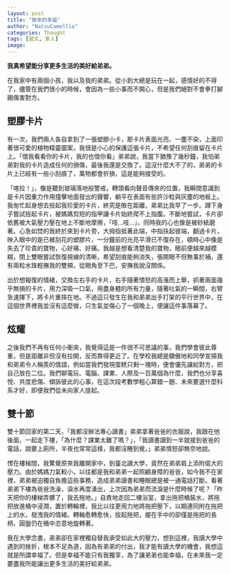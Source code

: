 ```yaml
---
layout: post
title: "換來的幸福"
author: "NatsuCamellia"
categories: Thought
tags: [國文, 家人]
image: 
---
```


**我真希望能分享更多生活的美好給弟弟。**

在我家中有兩個小孩，我以及我的弟弟。從小到大總是玩在一起，感情好的不得了，儘管在我們很小的時候，會因為一些小事而不開心，但是我們絕對不會拳打腳踢傷害對方。

## 塑膠卡片

有一次，我們兩人各自拿到了一張塑膠小卡，那卡片表面光亮、一塵不染，上面印著很可愛的植物精靈圖案，我很是小心的保護這張卡片，不希望任何刮痕留在卡片上。「借我看看你的卡片，我的也借你看」弟弟說，我當下猶豫了幾秒鐘，我怕弟弟對我的卡片造成任何的損傷，最後我還是交換了。這沒什麼大不了的，弟弟的卡片上已經有一些小刮痕了，萬物都會折損，這是能夠接受的。

「喀拉！」，像是聽到玻璃落地般警戒，轉頭看向聲音傳來的位置，我瞬間意識到是卡片因重力作用撞擊地面發出的聲響，躺平在表面有些許沙粒與灰塵的地板上。我匆忙起身想去撿起我珍愛的卡片，終究是敗在距離，弟弟比我早了一步。蹲下身子嘗試撿起卡片，被媽媽剪短的指甲讓卡片始終爬不上指腹。不斷地嘗試，卡片卻依舊被大氣壓力壓在地上不斷地摩擦，「吱…吱…」，同時我的心也像是被砂紙磨著。心急如焚的我終於來到卡片旁，大拇指抵著此端，中指扶起彼端，翻過卡片，映入眼中的是已被刮花的塑膠片，一分鐘前的光亮平滑已不復存在，頓時心中像是失去了珍貴的寶物，心好痛、好痛。我越是想看清楚我的寶物，眼前便越來越模糊，閉上雙眼嘗試恢復視線的清晰，希望刮痕能夠消失，張開眼不但無事於補，還有兩粒水珠輕撫我的雙頰，從眼角至下巴，安撫我說沒關係。

出於想報復的情緒，交換左右手的卡片，右手隨著憤怒的高漲而上舉，抓著兩面幾乎無損的卡片，用力深吸一口氣，用盡身體的所有力量，隨著吐氣的一瞬間，右臂急速揮下，將卡片重摔在地。不過這只發生在我和弟弟出手打架的平行世界中，在這個世界裡我並沒有這麼做，只生氣並傷心了一個晚上，便讓這件事落幕了。

## 炫耀

之後我們不再有任何小衝突，我覺得這是一件很不可思議的事，我們學會彼此尊重，但是距離非但沒有拉開，反而靠得更近了。在學校我總是驕傲地和同學宣揚我和弟弟令人稱羨的情誼，例如當我們發現蛋糕只剩一塊時，便會優先讓給對方，把自己放在二位。我們聊電玩、電腦、課業、人際及一百萬個為什麼，我們也分享喜悅、共度悲傷、傾訴彼此的心事，在這次段考數學粗心算錯一題、未來要選什麼科系才好，即便我們從未向家人提起。

## 雙十節

雙十節回家的第二天，「我都沒辦法專心讀書」弟弟拿著爸爸的衣服說，我跟在他後面，一起走下樓，「為什麼？課業太難了嗎？」，「我讀書讀到一半就接到爸爸的電話，說要上廁所，半夜也常常這樣，我都沒睡到覺。」弟弟憤怒卻無奈地說。

愣在樓梯間，我驚覺原來我離開家中，到臺北讀大學，竟然在弟弟肩上添附偌大的壓力。由於媽媽力氣較小，以往都是我和弟弟一起照顧身障的爸爸，如今我不在家裡，弟弟被迫獨自負擔這些事務，造成弟弟讀書和睡眠總是被一通電話打斷。看著弟弟下樓為爸爸洗澡，淚水再度湧出，上次因為弟弟而流淚是什麼時候了呢？「昨天把你的樓梯弄髒了，我去拖地。」自責地走回二樓浴室，拿出拖把桶裝水，將拖把放進桶中浸潤，置於轉輪裡，我比以往更用力地將拖把壓下，以期連同附在拖把上的水，發洩我的情緒。轉輪愈轉愈快，拔起拖把，握在手中的卻僅是拖把的長柄，圓盤仍在桶中恣意地旋轉著。

我在大學念書，弟弟卻在家裡獨自替我承受如此大的壓力，想到這裡，我讀大學中遇到的挫折，根本不足為道，因為有弟弟的付出，我才能有讀大學的機會，我想這就是所謂幸福了。但是幸福不能只有我獨享，為了讓弟弟也能幸福，在未來我一定要盡我所能讓出更多生活的美好給弟弟。